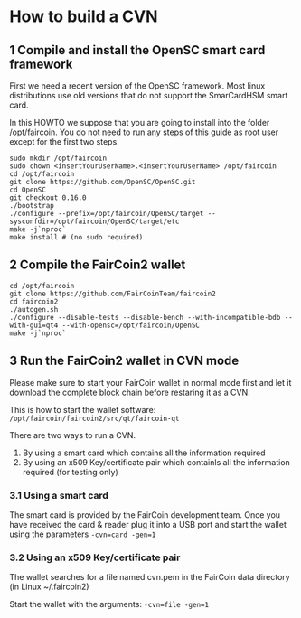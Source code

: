 # How to build a CVN
## 1 Compile and install the OpenSC smart card framework
First we need a recent version of the OpenSC framework. Most linux distributions use old versions that do not support the SmarCardHSM smart card.

In this HOWTO we suppose that you are going to install into the folder /opt/faircoin. You do not need to run any steps of this guide as root user except for the first two steps.
```
sudo mkdir /opt/faircoin
sudo chown <insertYourUserName>.<insertYourUserName> /opt/faircoin
cd /opt/faircoin
git clone https://github.com/OpenSC/OpenSC.git
cd OpenSC
git checkout 0.16.0
./bootstrap
./configure --prefix=/opt/faircoin/OpenSC/target --sysconfdir=/opt/faircoin/OpenSC/target/etc
make -j`nproc`
make install # (no sudo required)
```
## 2 Compile the FairCoin2 wallet
```
cd /opt/faircoin
git clone https://github.com/FairCoinTeam/faircoin2
cd faircoin2
./autogen.sh
./configure --disable-tests --disable-bench --with-incompatible-bdb --with-gui=qt4 --with-opensc=/opt/faircoin/OpenSC
make -j`nproc`
```
## 3 Run the FairCoin2 wallet in CVN mode
Please make sure to start your FairCoin wallet in normal mode first and let it download the complete block chain before restaring it as a CVN.

This is how to start the wallet software:  
```/opt/faircoin/faircoin2/src/qt/faircoin-qt```

There are two ways to run a CVN.  
1. By using a smart card which contains all the information required  
2. By using an x509 Key/certificate pair which containls all the information required (for testing only)  

### 3.1 Using a smart card
The smart card is provided by the FairCoin development team. Once you have received the card & reader plug it into a USB port and start the wallet using the parameters
```-cvn=card -gen=1```
### 3.2 Using an x509 Key/certificate pair
The wallet searches for a file named cvn.pem in the FairCoin data directory (in Linux ~/.faircoin2)

Start the wallet with the arguments: ```-cvn=file -gen=1```
